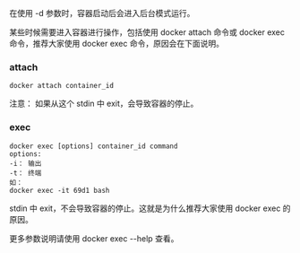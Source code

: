 在使用 -d 参数时，容器启动后会进入后台模式运行。

某些时候需要进入容器进行操作，包括使用 docker attach 命令或 docker exec 命令，推荐大家使用 docker exec 命令，原因会在下面说明。


### attach
```
docker attach container_id
```
注意： 如果从这个 stdin 中 exit，会导致容器的停止。

### exec
```
docker exec [options] container_id command
options:
-i： 输出
-t： 终端
如：
docker exec -it 69d1 bash
```
stdin 中 exit，不会导致容器的停止。这就是为什么推荐大家使用 docker exec 的原因。

更多参数说明请使用 docker exec --help 查看。
